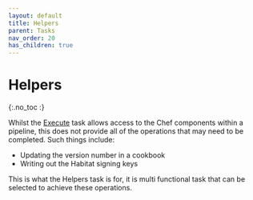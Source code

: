 ```yaml
---
layout: default
title: Helpers
parent: Tasks
nav_order: 20
has_children: true
---
```


# Helpers
{:.no_toc :}

Whilst the [Execute](tasks/execute.html) task allows access to the Chef components within a pipeline, this does not provide all of the operations that may need to be completed. Such things include:

 - Updating the version number in a cookbook
 - Writing out the Habitat signing keys

This is what the Helpers task is for, it is multi functional task that can be selected to achieve these operations.